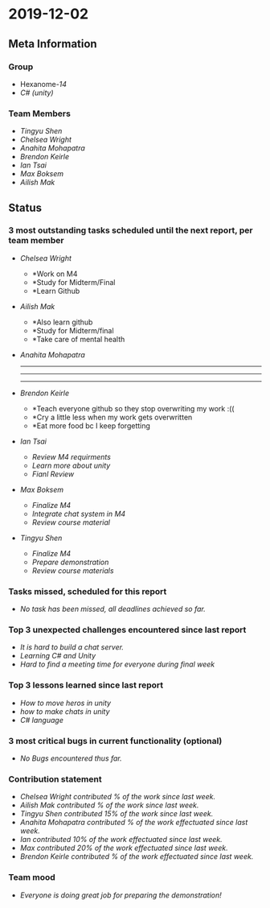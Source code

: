 # 2019-12-02

## Meta Information

### Group

 * Hexanome-*14*
 * *C# (unity)*

### Team Members

 * *Tingyu Shen*
 * *Chelsea Wright*
 * *Anahita Mohapatra*
 * *Brendon Keirle*
 * *Ian Tsai*
 * *Max Boksem*
 * *Ailish Mak*

## Status

### 3 most outstanding tasks scheduled until the next report, per team member

 * *Chelsea Wright*
   * *Work on M4
   * *Study for Midterm/Final
   * *Learn Github
   
   
 * *Ailish Mak*
   * *Also learn github
   * *Study for Midterm/final
   * *Take care of mental health
 
 
 * *Anahita Mohapatra*
   * **
   * **
   * **
 
 * *Brendon Keirle*
   * *Teach everyone github so they stop overwriting my work :((
   * *Cry a little less when my work gets overwritten  
   * *Eat more food bc I keep forgetting 
 
 
 * *Ian Tsai*
   * *Review M4 requirments*
   * *Learn more about unity*
   * *Fianl Review*


 * *Max Boksem*
   * *Finalize M4*
   * *Integrate chat system in M4*
   * *Review course material*
 
 
 * *Tingyu Shen*
   * *Finalize M4*
   * *Prepare demonstration*
   * *Review course materials*



### Tasks missed, scheduled for this report

 * *No task has been missed, all deadlines achieved so far.*

### Top 3 unexpected challenges encountered since last report

 * *It is hard to build a chat server.*
 * *Learning C# and Unity*
 * *Hard to find a meeting time for everyone during final week*
 

### Top 3 lessons learned since last report

   * *How to move heros in unity*
   * *how to make chats in unity*
   * *C# language*

### 3 most critical bugs in current functionality (optional)

 * *No Bugs encountered thus far.*

### Contribution statement

 * *Chelsea Wright contributed % of the work since last week.*
 * *Ailish Mak contributed % of the work since last week.*
 * *Tingyu Shen contributed 15% of the work since last week.*
 * *Anahita Mohapatra contributed % of the work effectuated since last week.*
 * *Ian contributed 10% of the work effectuated since last week.*
 * *Max contributed 20% of the work effectuated since last week.*
 * *Brendon Keirle contributed % of the work effectuated since last week.*

### Team mood

 * *Everyone is doing great job for preparing the demonstration!*
